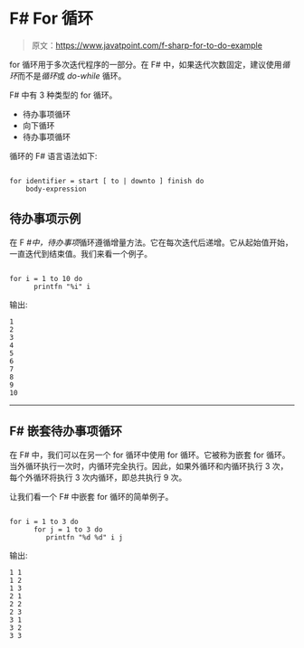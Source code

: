 # F# For 循环

> 原文：<https://www.javatpoint.com/f-sharp-for-to-do-example>

for 循环用于多次迭代程序的一部分。在 F# 中，如果迭代次数固定，建议使用*循环*而不是*循环*或 *do-while* 循环。

F# 中有 3 种类型的 for 循环。

*   待办事项循环
*   向下循环
*   待办事项循环

循环的 F# 语言语法如下:

```

for identifier = start [ to | downto ] finish do
    body-expression

```

## 待办事项示例

在 F #*中，待办事项*循环遵循增量方法。它在每次迭代后递增。它从起始值开始，一直迭代到结束值。我们来看一个例子。

```

for i = 1 to 10 do
      printfn "%i" i

```

输出:

```
1
2
3
4
5
6
7
8
9
10

```

* * *

## F# 嵌套待办事项循环

在 F# 中，我们可以在另一个 for 循环中使用 for 循环。它被称为嵌套 for 循环。当外循环执行一次时，内循环完全执行。因此，如果外循环和内循环执行 3 次，每个外循环将执行 3 次内循环，即总共执行 9 次。

让我们看一个 F# 中嵌套 for 循环的简单例子。

```

for i = 1 to 3 do
      for j = 1 to 3 do
         printfn "%d %d" i j

```

输出:

```
1 1
1 2
1 3
2 1
2 2
2 3
3 1
3 2
3 3

```